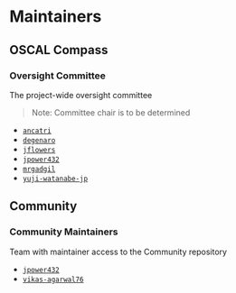 # Maintainers

## OSCAL Compass

### Oversight Committee

The project-wide oversight committee

> Note: Committee chair is to be determined

- [`ancatri`](https://github.com/ancatri)
- [`degenaro`](https://github.com/degenaro)
- [`jflowers`](https://github.com/jflowers)
- [`jpower432`](https://github.com/jpower432)
- [`mrgadgil`](https://github.com/mrgadgil)
- [`yuji-watanabe-jp`](https://github.com/yuji-watanabe-jp)

## Community

### Community Maintainers

Team with maintainer access to the Community repository

- [`jpower432`](https://github.com/jpower432)
- [`vikas-agarwal76`](https://github.com/vikas-agarwal76)
